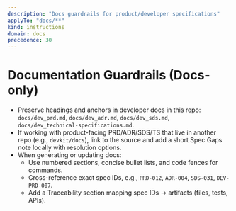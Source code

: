 ```yaml
---
description: "Docs guardrails for product/developer specifications"
applyTo: "docs/**"
kind: instructions
domain: docs
precedence: 30
---
```


# Documentation Guardrails (Docs-only)

- Preserve headings and anchors in developer docs in this repo: `docs/dev_prd.md`, `docs/dev_adr.md`, `docs/dev_sds.md`, `docs/dev_technical-specifications.md`.
- If working with product-facing PRD/ADR/SDS/TS that live in another repo (e.g., `devkit/docs`), link to the source and add a short Spec Gaps note locally with resolution options.
- When generating or updating docs:
  - Use numbered sections, concise bullet lists, and code fences for commands.
  - Cross-reference exact spec IDs, e.g., `PRD-012`, `ADR-004`, `SDS-031`, `DEV-PRD-007`.
  - Add a Traceability section mapping spec IDs → artifacts (files, tests, APIs).
